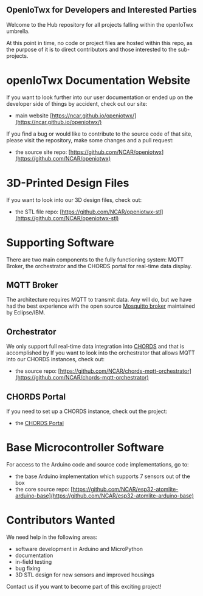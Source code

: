 ## OpenIoTwx for Developers and Interested Parties

Welcome to the Hub repository for all projects falling within the openIoTwx umbrella.

At this point in time, no code or project files are hosted within this repo, as the purpose of it is to direct contributors and those interested to the sub-projects.

# openIoTwx Documentation Website

If you want to look further into our user documentation or ended up on the developer side of things by accident, check out our site:

* main website [https://ncar.github.io/openiotwx/](https://ncar.github.io/openiotwx/)

If you find a bug or would like to contribute to the source code of that site, please visit the repository, make some changes and a pull request:

* the source site repo: [https://github.com/NCAR/openiotwx](https://github.com/NCAR/openiotwx)

# 3D-Printed Design Files

If you want to look into our 3D design files, check out: 

* the STL file repo: [https://github.com/NCAR/openiotwx-stl](https://github.com/NCAR/openiotwx-stl)

# Supporting Software

There are two main components to the fully functioning system: MQTT Broker, the orchestrator and the CHORDS portal for real-time data display.

## MQTT Broker
The architecture requires MQTT to transmit data.  Any will do, but we have had the best experience with the open source [Mosquitto broker](https://mosquitto.org) maintained by Eclipse/IBM.

## Orchestrator
We only support full real-time data integration into [CHORDS](https://earthcubeprojects-chords.github.io/chords-docs/) and that is accomplished by If you want to look into the orchestrator that allows MQTT into our CHORDS instances, check out: 

* the source repo: [https://github.com/NCAR/chords-mqtt-orchestrator](https://github.com/NCAR/chords-mqtt-orchestrator)

## CHORDS Portal
If you need to set up a CHORDS instance, check out the project:

* the [CHORDS Portal](https://earthcubeprojects-chords.github.io/chords-docs/)

# Base Microcontroller Software

For access to the Arduino code and source code implementations, go to: 

* the base Arduino implementation which supports 7 sensors out of the box 
* the core source repo: [https://github.com/NCAR/esp32-atomlite-arduino-base](https://github.com/NCAR/esp32-atomlite-arduino-base)

# Contributors Wanted

We need help in the following areas:

* software development in Arduino and MicroPython
* documentation 
* in-field testing
* bug fixing
* 3D STL design for new sensors and improved housings


Contact us if you want to become part of this exciting project!